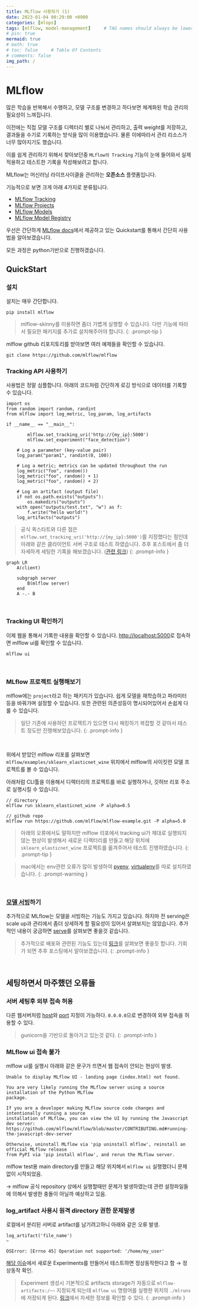 ```yaml
---
title: MLflow 사용하기 (1)
date: 2023-01-04 00:29:00 +0900
categories: [mlops]
tags: [mlflow, model-management]     # TAG names should always be lowercase
# pin: true
mermaid: true
# math: true
# toc: false     # Table Of Contents
# comments: false 
img_path: /
---
```


# MLflow

많은 학습을 반복해서 수행하고, 모델 구조를 변경하고 하다보면 체계화된 학습 관리의 필요성이 느껴집니다.

이전에는 직접 모델 구조를 디렉터리 별로 나눠서 관리하고, 출력 weight를 저장하고, 결과들을 수기로 기록하는 방식을 많이 이용했습니다. 물론 이에따라서 관리 리소스가 너무 많아지기도 했습니다.

이를 쉽게 관리하기 위해서 찾아보던중 `MLflow의 Tracking` 기능이 눈에 들어와서 실제 적용하고 테스트한 기록을 작성해보려고 합니다.



MLflow는 머신러닝 라이프사이클을 관리하는 **오픈소스** 플랫폼입니다.

기능적으로 보면 크게 아래 4가지로 분류됩니다.



- [MLflow Tracking](https://mlflow.org/docs/latest/tracking.html)
- [MLflow Projects](https://mlflow.org/docs/latest/projects.html)
- [MLflow Models](https://mlflow.org/docs/latest/models.html)
- [MLflow Mpdel Registry](https://mlflow.org/docs/latest/model-registry.html)



우선은 간단하게 [MLflow docs](https://mlflow.org/docs/latest/index.html)에서 제공하고 있는 Quickstart를 통해서 간단히 사용법을 알아보겠습니다.

모든 과정은 python기반으로 진행하겠습니다. 



## QuickStart



### 설치

설치는 매우 간단합니다.

~~~shell
pip install mlflow
~~~

> mlflow-skinny를 이용하면 좀더 가볍게 실행할 수 있습니다. 다만 기능에 따라서 필요한 패키지를 추가로 설치해주어야 합니다.
{: .prompt-tip }



mlflow github 리포지토리를 받아보면 여러 예제들을 확인할 수 있습니다.

~~~
git clone https://github.com/mlflow/mlflow
~~~



### Tracking API 사용하기

사용법은 정말 심플합니다.  아래의 코드처럼 간단하게 로깅 방식으로 데이터를 기록할 수 있습니다.

```
import os
from random import random, randint
from mlflow import log_metric, log_param, log_artifacts

if __name__ == "__main__":

		mlflow.set_tracking_uri('http://{my_ip}:5000')
		mlflow.set_experiment("face_detection")

    # Log a parameter (key-value pair)
    log_param("param1", randint(0, 100))

    # Log a metric; metrics can be updated throughout the run
    log_metric("foo", random())
    log_metric("foo", random() + 1)
    log_metric("foo", random() + 2)

    # Log an artifact (output file)
    if not os.path.exists("outputs"):
        os.makedirs("outputs")
    with open("outputs/test.txt", "w") as f:
        f.write("hello world!")
    log_artifacts("outputs")
```



> 공식 퀵스타트와 다른 점은 `mlflow.set_tracking_uri('http://{my_ip}:5000')`를 지정했다는 점인데 아래와 같은 클라이언트 서버 구조로 테스트 하였습니다. 추후 포스트에서 좀 더 자세하게 세팅한 기록을 해보겠습니다. ([관련 링크](https://mlflow.org/docs/latest/quickstart.html#launch-a-tracking-server-on-a-remote-machine))
{: .prompt-info }
~~~mermaid
graph LR
	A(client)

	subgraph server
		B(mlflow server)
	end 	
	A -.- B
~~~

<br/>

### Tracking UI 확인하기

이제 웹을 통해서 기록한 내용을 확인할 수 있습니다.
[http://localhost:5000](http://localhost:5000/)로 접속하면 mlflow ui를 확인할 수 있습니다.

~~~bash
mlflow ui
~~~

<br/>

### MLflow 프로젝트 실행해보기

mlflow에는 `project`라고 하는 패키지가 있습니다. 쉽게 모델을 재학습하고 파라미터 등을 바꿔가며 설정할 수 있습니다. 또한 관련된 의존성등이 명시되어있어서 손쉽게 다룰 수 있습니다. 


> 일단 기존에 사용하던 프로젝트가 있으면 다시 패킹하기 복잡할 것 같아서 테스트 정도만 진행해보았습니다.
{: .prompt-info }   



<br/>

위에서 받았던 mlflow 리포를 살펴보면 `mlflow/examples/sklearn_elasticnet_wine` 위치에서 mlflow의 사이킷런 모델 프로젝트를 볼 수 있습니다.

아래처럼 CLI툴을 이용해서 디렉터리의 프로젝트를 바로 실행하거나, 깃허브 리포 주소로 실행시킬 수 있습니다.

```shell
// directory
mlflow run sklearn_elasticnet_wine -P alpha=0.5

// github repo
mlflow run https://github.com/mlflow/mlflow-example.git -P alpha=5.0
```


> 아래의 오류에서도 말하지만 mlflow 리포에서 tracking ui가 제대로 실행되지 않는 현상이 발생해서 새로운 디렉터리를 만들고 해당 위치에 `sklearn_elasticnet_wine` 프로젝트를 옮겨주어서 테스트 진행하였습니다.
{: .prompt-tip }


> mac에서는 env관련 오류가 많이 발생하여 [pyenv](https://github.com/pyenv/pyenv), [virtualenv](https://virtualenv.pypa.io/en/latest/)를 따로 설치하였습니다.
{: .prompt-warning }


<br/>

### [모델 서빙](https://mlflow.org/docs/latest/quickstart.html#saving-and-serving-models)하기

추가적으로 MLflow는 모델을 서빙하는 기능도 가지고 있습니다. 하지마 전 serving은 scale up과 관리에서 좀더 상세하게 할 필요성이 있어서 살펴보지는 않았습니다. 
추가적인 내용이 궁금하면 [serve](https://mlflow.org/docs/latest/cli.html?highlight=serving#mlflow-models-serve)를 살펴보면 좋을것 같습니다.

> 추가적으로 배포와 관련된 기능도 있는데 [링크](https://mlflow.org/docs/latest/models.html#built-in-deployment-tools)를 살펴보면 좋을듯 합니다. 기회가 되면 추후 포스팅에서 알아보겠습니다.
{: .prompt-info }

<br/>



## 세팅하면서 마주했던 오류들

### 서버 세팅후 외부 접속 허용

다른 웹서버처럼 [host](https://mlflow.org/docs/latest/cli.html?highlight=port#cmdoption-mlflow-server-h)와 [port](https://mlflow.org/docs/latest/cli.html?highlight=port#cmdoption-mlflow-server-p) 지정이 가능하다. `0.0.0.0`으로 변경하여 외부 접속을 허용할 수 있다.

> gunicorn을 기반으로 돌아가고 있는것 같다.
{: .prompt-info }



### MLflow ui 접속 불가

mlflow ui를 실행시 아래와 같은 문구가 뜨면서 웹 접속이 안되는 현상이 발생.

~~~
Unable to display MLflow UI - landing page (index.html) not found.

You are very likely running the MLflow server using a source installation of the Python MLflow
package.

If you are a developer making MLflow source code changes and intentionally running a source
installation of MLflow, you can view the UI by running the Javascript dev server:
https://github.com/mlflow/mlflow/blob/master/CONTRIBUTING.md#running-the-javascript-dev-server

Otherwise, uninstall MLflow via 'pip uninstall mlflow', reinstall an official MLflow release
from PyPI via 'pip install mlflow', and rerun the MLflow server.
~~~



mlflow test용 main directory를 만들고 해당 위치해서 `mlflow ui` 실행했더니 문제없이 시작되었음.

→ mlflow 공식 repository 상에서 실행할때만 문제가 발생하였는데 관련 설정파일들에 의해서 발생한 충돌이 아닐까 예상하고 있음.



### log_artifact 사용시 원격 directory 권한 문제발생

로컬에서 분리된 서버로 artifact를 남기려고하니 아래와 같은 오류 발생.

~~~
log_artifact('file_name')
~

OSError: [Errno 45] Operation not supported: '/home/my_user'
~~~

[해당 이슈](https://github.com/mlflow/mlflow/issues/5407)에서 새로운 Experiments를 만들어서 테스트하면 정상동작한다고 함 → 정상동작 확인.



> Experiment 생성시 기본적으로 artifacts storage가 자동으로 `mlflow-artifacts:/~~` 지정되게 되는데 `mlflow ui` 명령어를 실행한 위치의 `./mlruns`에 저장되게 된다. [링크](https://mlflow.org/docs/latest/cli.html?highlight=create%20experiment#mlflow-experiments-create)에서 자세한 정보를 확인할 수 있다.
{: .prompt-info }
